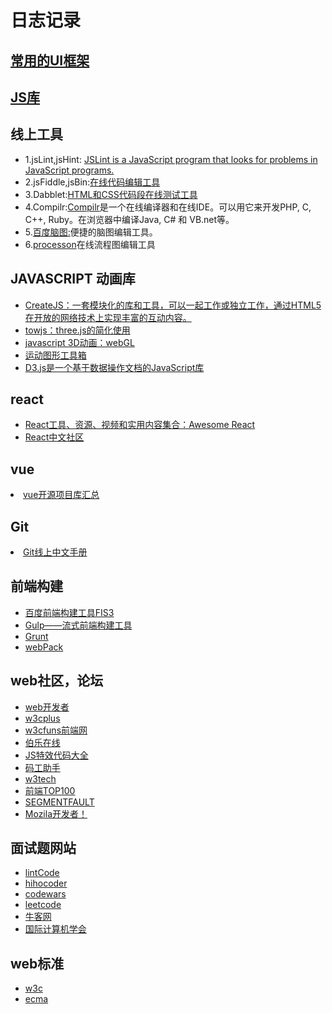 <h1>日志记录</h1>

<h2><a href="https://github.com/dirkliu/blog/wiki/%E5%87%A0%E6%AC%BE%E7%BB%8F%E5%85%B8%E7%9A%84UI%E6%A1%86%E6%9E%B6">常用的UI框架</a></h2>

<h2><a href="https://github.com/dirkliu/blog/wiki/%E4%B8%80%E4%BA%9B%E5%B8%B8%E7%94%A8%E7%9A%84JS%E5%BA%93" target="_blank">JS库</a></h2>

<h2>线上工具</h2>
<ul>
<li>1.jsLint,jsHint: <a href="http://www.jslint.com/lint.html" target="_blank">JSLint is a JavaScript program that looks for problems in JavaScript programs.</a></li>
<li>2.jsFiddle,jsBin:<a href="http://jsfiddle.net/" target="_blank">在线代码编辑工具</a></li>
<li>3.Dabblet:<a href="http://dabblet.com/" target="_blank">HTML和CSS代码段在线测试工具</a></li>
<li>4.Compilr:<a href="https://compilr.com/" target="_blank">Compilr</a>是一个在线编译器和在线IDE。可以用它来开发PHP, C, C++, Ruby。在浏览器中编译Java, C# 和 VB.net等。</li>
<li>5.<a href="http://naotu.baidu.com/edit.html" target="_blank">百度脑图:</a>便捷的脑图编辑工具。</li>
<li>6.<a href="https://www.processon.com/diagrams" target="_blank">processon</a>在线流程图编辑工具</li>
</ul>

<h2>JAVASCRIPT 动画库</h2>
<ul>
<li><a href="http://createjs.com/">CreateJS：一套模块化的库和工具，可以一起工作或独立工作，通过HTML5在开放的网络技术上实现丰富的互动内容。</a></li>
<li><a href="https://github.com/SRI-SAVE/tow.js">towjs：three.js的简化使用</a></li>
<li><a href="https://threejs.org/">javascript 3D动画：webGL</a></li>
<li><a href="http://mojs.io/">运动图形工具箱</a></li>
<li><a href="https://d3js.org/">D3.js是一个基于数据操作文档的JavaScript库</a></li>
</ul>


<h2>react</h2>
<ul>
<li><a href="http://www.open-open.com/lib/view/open1414507074372.html" target="_blank">React工具、资源、视频和实用内容集合：Awesome React</a></li>
<li><a href="http://reactjs.cn/">React中文社区</a></li>
</ul>

<h2>vue</h2>
<li><a href="https://segmentfault.com/p/1210000008583242/read?from=timeline" target="_blank">vue开源项目库汇总</a></li>

<h2>Git</h2>
<li><a href="https://git-scm.com/book/zh/v2">Git线上中文手册</a></li>

<h2>前端构建</h2>
<ul>
<li><a href="http://fis.baidu.com/fis3/index.html">百度前端构建工具FIS3</a></li>
<li><a href="http://www.gulpjs.com.cn/">Gulp——流式前端构建工具</a></li>
<li><a href="http://www.gruntjs.net/">Grunt</a></li>
<li><a href="http://www.yyyweb.com/ctools/demo.php?t=http%3A%2F%2Fwebpack.github.io%2F&h=2500&c=&n=webpack">webPack</a></li>
</ul>

<h2>web社区，论坛</h2>
<ul>
<li><a href="http://www.admin10000.com/" target="_blank">web开发者</a></li>
<li><a href="http://www.w3cplus.com/" target="_blank">w3cplus</a></li>
<li><a href="http://www.w3cfuns.com/" target="_blank">w3cfuns前端网</a></li>
<li><a href="http://blog.jobbole.com/" target="_blank">伯乐在线</a></li>
<li><a href="http://www.jsdaima.com/" target="_blank">JS特效代码大全</a></li>
<li><a href="http://www.001daima.com/index.php" target="_blank">码工助手</a></li>
<li><a href="http://www.w3ctech.com/" target="_blank">w3tech</a></li>
<li><a href="https://www.awesomes.cn/rank?sort=hot" target="_blank">前端TOP100</a></li>
<li><a href="https://segmentfault.com/">SEGMENTFAULT</a></li>
<li><a href="https://developer.mozilla.org/zh-CN/docs/Web">Mozila开发者！</a></li>
</ul>

<h2>面试题网站</h2>
<ul>
<li><a href="http://www.lintcode.com/">lintCode</a></li>
<li><a href="http://hihocoder.com/">hihocoder</a></li>
<li><a href="https://www.codewars.com">codewars</a></li>
<li><a href="https://leetcode.com/">leetcode</a></li>
<li><a href="https://www.nowcoder.com/">牛客网</a></li>
<li><a href="http://www.acm.org/">国际计算机学会</a></li>
</ul>

<h2>web标准</h2>
<ul>
  <li><a href="https://www.w3.org/standards/techs/mathml#w3c_all" target="_blank">w3c</a></li>
  <li><a href="http://www.ecma-international.org/publications/standards/Ecma-262-arch.htm" target="_blank">ecma</a></li>
</ul>
